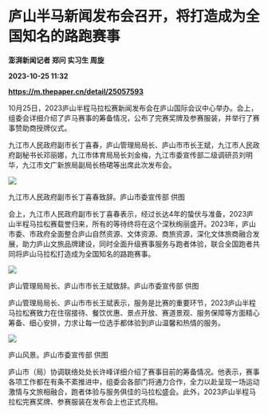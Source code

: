 # 庐山半马新闻发布会召开，将打造成为全国知名的路跑赛事
**澎湃新闻记者 郑问 实习生 周旋**

**2023-10-25 11:32**

**https://m.thepaper.cn/detail/25057593**

10月25日，2023庐山半程马拉松赛新闻发布会在庐山国际会议中心举办。会上，组委会详细介绍了庐马赛事的筹备情况，公布了完赛奖牌及参赛服装，并举行了赛事赞助商授牌仪式。

九江市人民政府副市长丁喜春，庐山管理局局长、庐山市市长王斌，九江市人民政府副秘书长邓丽娜，九江市体育局局长刘金梅，九江市委宣传部二级调研员刘明华，九江市文广新旅局副局长杨珺等出席此次发布会。

![](https://imagecloud.thepaper.cn/thepaper/image/275/589/885.jpg)

九江市人民政府副市长丁喜春致辞。庐山市委宣传部 供图

会上，九江市人民政府副市长丁喜春表示，经过长达4年的蛰伏与准备，2023庐山半程马拉松赛载誉归来，所有的等待终将在这个深秋绚丽盛开。2023年，庐山市委、市政府全面整合庐山自然资源、文体资源、商旅资源，深化文体旅商融合发展，助力庐山文旅品牌建设，同时全面升级赛事服务与跑者体验，联合全国跑者共同将庐山马拉松打造成为全国知名的路跑赛事。

![](https://imagecloud.thepaper.cn/thepaper/image/275/589/886.jpg)

庐山管理局局长、庐山市市长王斌致辞。庐山市委宣传部 供图

庐山管理局局长、庐山市市长王斌表示，服务是比赛的重要环节，2023庐山半程马拉松赛致力在住宿接待、餐饮优惠、景点开放、赛道景观、服务保障等方面精心筹备、细心安排，力求让每一位选手都体验到庐山温馨和热情的服务。

![](https://imagecloud.thepaper.cn/thepaper/image/275/589/887.jpg)

庐山风景。庐山市委宣传部 供图

庐山市（局）协调联络处处长许峰详细介绍了赛事目前的筹备情况。他表示，赛事各项工作都在有条不紊推进中，组委会各部门将通力合作，全力以赴呈现一场运动激情与文旅相融合，跑者体验与服务俱佳的马拉松盛会。此外，2023庐山半程马拉松完赛奖牌、参赛服装在发布会上也正式亮相。